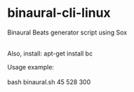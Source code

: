 # binaural-cli-linux
Binaural Beats generator script using Sox



<br>
Also, install: apt-get install bc
<br>

Usage example:
<br>
<br>
bash binaural.sh 45 528 300
